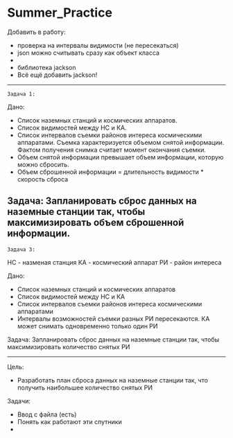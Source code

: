 # Summer_Practice

Добавить в работу:

* проверка на интервалы видимости (не пересекаться)
* json можно считывать сразу как объект класса
* 
* библиотека jackson
* Всё ещё добавить jackson! 




--------
    Задача 1:

Дано:
* Список наземных станций и космических аппаратов.
* Список видимостей между НС и КА. 
* Список интервалов съемки районов интереса космическими аппаратами.
Съемка характеризуется объемом снятой информации.
Фактом получения снимка считает момент окончания съемки. 
* Объем снятой информации превышает объем информации, которую можно сбросить. 
* Объем сброшенной информации = длительность видимости * скорость сброса 

Задача: 
Запланировать сброс данных на наземные станции так, чтобы максимизировать объем сброшенной информации.
--------------
  
    
    Задача 3:

НС - назменая станция
КА - космический аппарат
РИ - район интереса

Дано:
* Список наземных станций и космических аппаратов
* Список видимостей между НС и КА
* Список интервалов съемки районов интереса космическими аппаратами
* Интервалы возможностей съемки разных РИ пересекаются. КА может снимать одновременно только один РИ

Задача:
Запланировать сброс данных на наземные станции так, чтобы максимизировать количество снятых РИ

-------------------------------------------------
Цель:
* Разработать план сброса данных на наземные станции так, что получить наибольшее количество снятых РИ

Задачи:
* Ввод с файла (есть)
* Понять как работают эти спутники
* 
